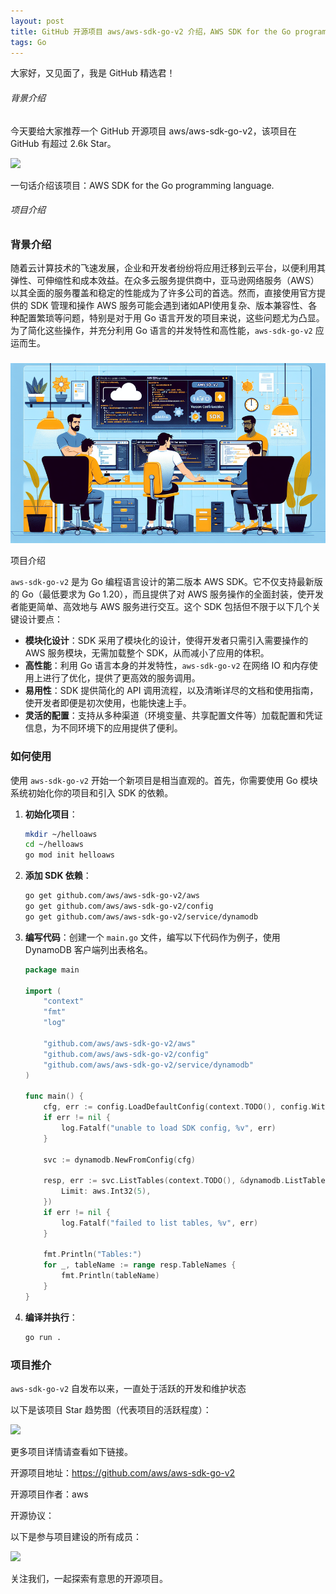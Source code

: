 ```yaml
---
layout: post
title: GitHub 开源项目 aws/aws-sdk-go-v2 介绍，AWS SDK for the Go programming language. 
tags: Go
---
```


大家好，又见面了，我是 GitHub 精选君！

###### 背景介绍

今天要给大家推荐一个 GitHub 开源项目 aws/aws-sdk-go-v2，该项目在 GitHub 有超过 2.6k Star。

![](https://stats.deeptrain.net/repo/aws/aws-sdk-go-v2/?theme=light)

一句话介绍该项目：AWS SDK for the Go programming language. 





###### 项目介绍

### 背景介绍

随着云计算技术的飞速发展，企业和开发者纷纷将应用迁移到云平台，以便利用其弹性、可伸缩性和成本效益。在众多云服务提供商中，亚马逊网络服务（AWS）以其全面的服务覆盖和稳定的性能成为了许多公司的首选。然而，直接使用官方提供的 SDK 管理和操作 AWS 服务可能会遇到诸如API使用复杂、版本兼容性、各种配置繁琐等问题，特别是对于用 Go 语言开发的项目来说，这些问题尤为凸显。为了简化这些操作，并充分利用 Go 语言的并发特性和高性能，`aws-sdk-go-v2` 应运而生。

### 

![](https://raw.githubusercontent.com/ZhuPeng/pic/master/mac/compress_tmp-1ffa90acfab6b7ed53220c68e0776eb0.png)

项目介绍

`aws-sdk-go-v2` 是为 Go 编程语言设计的第二版本 AWS SDK。它不仅支持最新版的 Go（最低要求为 Go 1.20），而且提供了对 AWS 服务操作的全面封装，使开发者能更简单、高效地与 AWS 服务进行交互。这个 SDK 包括但不限于以下几个关键设计要点：

- **模块化设计**：SDK 采用了模块化的设计，使得开发者只需引入需要操作的 AWS 服务模块，无需加载整个 SDK，从而减小了应用的体积。
- **高性能**：利用 Go 语言本身的并发特性，`aws-sdk-go-v2` 在网络 IO 和内存使用上进行了优化，提供了更高效的服务调用。
- **易用性**：SDK 提供简化的 API 调用流程，以及清晰详尽的文档和使用指南，使开发者即便是初次使用，也能快速上手。
- **灵活的配置**：支持从多种渠道（环境变量、共享配置文件等）加载配置和凭证信息，为不同环境下的应用提供了便利。

### 如何使用

使用 `aws-sdk-go-v2` 开始一个新项目是相当直观的。首先，你需要使用 Go 模块系统初始化你的项目和引入 SDK 的依赖。

1. **初始化项目**：

    ```sh
    mkdir ~/helloaws
    cd ~/helloaws
    go mod init helloaws
    ```

2. **添加 SDK 依赖**：

    ```sh
    go get github.com/aws/aws-sdk-go-v2/aws
    go get github.com/aws/aws-sdk-go-v2/config
    go get github.com/aws/aws-sdk-go-v2/service/dynamodb
    ```

3. **编写代码**：创建一个 `main.go` 文件，编写以下代码作为例子，使用 DynamoDB 客户端列出表格名。

    ```go
    package main

    import (
        "context"
        "fmt"
        "log"

        "github.com/aws/aws-sdk-go-v2/aws"
        "github.com/aws/aws-sdk-go-v2/config"
        "github.com/aws/aws-sdk-go-v2/service/dynamodb"
    )

    func main() {
        cfg, err := config.LoadDefaultConfig(context.TODO(), config.WithRegion("us-west-2"))
        if err != nil {
            log.Fatalf("unable to load SDK config, %v", err)
        }

        svc := dynamodb.NewFromConfig(cfg)

        resp, err := svc.ListTables(context.TODO(), &dynamodb.ListTablesInput{
            Limit: aws.Int32(5),
        })
        if err != nil {
            log.Fatalf("failed to list tables, %v", err)
        }

        fmt.Println("Tables:")
        for _, tableName := range resp.TableNames {
            fmt.Println(tableName)
        }
    }
    ```

4. **编译并执行**：

    ```sh
    go run .
    ```

### 项目推介

`aws-sdk-go-v2` 自发布以来，一直处于活跃的开发和维护状态

以下是该项目 Star 趋势图（代表项目的活跃程度）：

![](https://api.star-history.com/svg?repos=aws/aws-sdk-go-v2&type=Timeline)

更多项目详情请查看如下链接。

开源项目地址：https://github.com/aws/aws-sdk-go-v2 

开源项目作者：aws

开源协议：

以下是参与项目建设的所有成员：

![](https://contrib.rocks/image?repo=aws/aws-sdk-go-v2)

关注我们，一起探索有意思的开源项目。

